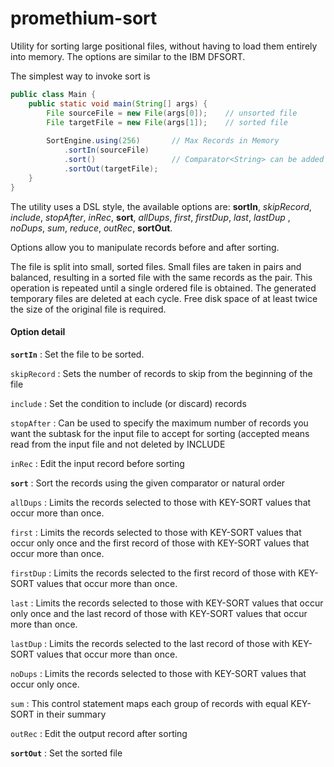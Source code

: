 # promethium-sort

Utility for sorting large positional files, without having to load them entirely into memory.
The options are similar to the IBM DFSORT.


The simplest way to invoke sort is

~~~java
public class Main {
    public static void main(String[] args) {
        File sourceFile = new File(args[0]);    // unsorted file
        File targetFile = new File(args[1]);    // sorted file
        
        SortEngine.using(256)       // Max Records in Memory
            .sortIn(sourceFile)
            .sort()                 // Comparator<String> can be added
            .sortOut(targetFile);
    }
}
~~~


The utility uses a DSL style, the available options are:
**sortIn**, *skipRecord*, *include*, *stopAfter*, *inRec*, **sort**, *allDups*, *first*, *firstDup*, *last*, *lastDup* , *noDups*, *sum*, _reduce_, *outRec*, **sortOut**.

Options allow you to manipulate records before and after sorting.

The file is split into small, sorted files.
Small files are taken in pairs and balanced, resulting in a sorted file with the same records as the pair.
This operation is repeated until a single ordered file is obtained.
The generated temporary files are deleted at each cycle.
Free disk space of at least twice the size of the original file is required.


#### Option detail

**`sortIn`**
: Set the file to be sorted.

`skipRecord`
: Sets the number of records to skip from the beginning of the file

`include`
: Set the condition to include (or discard) records

`stopAfter`
:  Can be used to specify the maximum number of records you want the subtask for the input file to accept for sorting (accepted means read from the input file and not deleted by INCLUDE

`inRec`
:  Edit the input record before sorting

**`sort`**
:  Sort the records using the given comparator or natural order

`allDups`
:  Limits the records selected to those with KEY-SORT values that occur more than once.

`first`
:  Limits the records selected to those with KEY-SORT values that occur only once and the first record of those with KEY-SORT values that occur more than once.

`firstDup`
: Limits the records selected to the first record of those with KEY-SORT values that occur more than once.

`last`
: Limits the records selected to those with KEY-SORT values that occur only once and the last record of those with KEY-SORT values that occur more than once.

`lastDup`
: Limits the records selected to the last record of those with KEY-SORT values that occur more than once.

`noDups`
: Limits the records selected to those with KEY-SORT values that occur only once.

`sum`
: This control statement maps each group of records with equal KEY-SORT in their summary

`outRec`
: Edit the output record after sorting

**`sortOut`** 
: Set the sorted file
